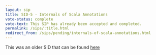 ```yaml
---
layout: sip
title: SID-5 - Internals of Scala Annotations
vote-status: complete
vote-text: This SIP has already been accepted and completed.
permalink: /sips/:title.html
redirect_from: /sips/pending/internals-of-scala-annotations.html
---
```


This was an older SID that can be found [here](https://www.scala-lang.org/sid/5)

